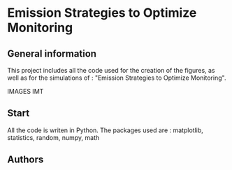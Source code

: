 # Emission Strategies to Optimize Monitoring

## General information
This project includes all the code used for the creation of the figures, as well as for the simulations of : "Emission Strategies to Optimize Monitoring". 

IMAGES IMT


## Start
All the code is writen in Python. The packages used are :
matplotlib, statistics, random, numpy, math

## Authors



